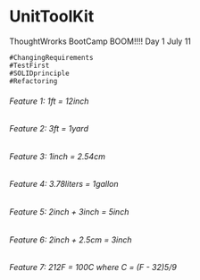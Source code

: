# UnitToolKit

ThoughtWrorks BootCamp BOOM!!!! Day 1 July 11
```
#ChangingRequirements
#TestFirst
#SOLIDprinciple
#Refactoring
```

###### Feature 1: 1ft = 12inch
###### Feature 2: 3ft = 1yard
###### Feature 3: 1inch = 2.54cm
###### Feature 4: 3.78liters = 1gallon
###### Feature 5: 2inch + 3inch = 5inch
###### Feature 6: 2inch + 2.5cm = 3inch
###### Feature 7: 212F = 100C where C = (F - 32)5/9
